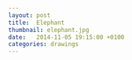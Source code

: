 ```yaml
---
layout: post
title:  Elephant
thumbnail: elephant.jpg
date:   2014-11-05 19:15:00 +0100
categories: drawings
---
```

